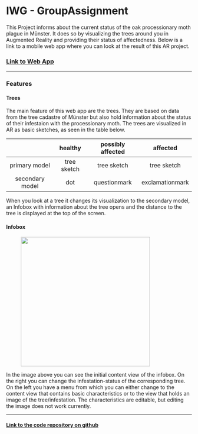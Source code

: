 # IWG - GroupAssignment
This Project informs about the current status of the oak processionary moth plague in Münster. It does so by visualizing the trees around you in Augmented Reality and providing their status of affectedness. Below is a link to a mobile web app where you can look at the result of this AR project.

### [Link to Web App](https://paulascharf.github.io/IWG_GroupAssignment/)
---
### Features
#### Trees
The main feature of this web app are the trees. They are based on data from the tree cadastre of Münster but also hold information about the status of their infestaion with the processionary moth. The trees are visualized in AR as basic sketches, as seen in the table below.

|| healthy        | possibly affected  | affected  |
|:-----------:|:-------------:|:-------------:|:-----:|
|primary model| tree sketch      | tree sketch | tree sketch |
|secondary model| dot      | questionmark      |   exclamationmark |

When you look at a tree it changes its visualization to the secondary model, an Infobox with information about the tree opens and the distance to the tree is displayed at the top of the screen.

#### Infobox
<figure class="image">
<img src="https://user-images.githubusercontent.com/48286621/88562265-c0ceb000-d030-11ea-96dd-6957a9a4bfb0.jpg" height="350">
<figcaption></figcaption>
</figure>

In the image above you can see the initial content view of the infobox. On the right you can change the infestation-status of the corresponding tree. On the left you have a menu from which you can either change to the content view that contains basic characteristics or to the view that holds an image of the tree/infestation. The characteristics are editable, but editing the image does not work currently.

---

#### [Link to the code repository on github](https://github.com/PaulaScharf/IWG_GroupAssignment)
